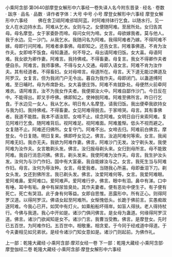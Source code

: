 小乘阿含部·第0640部摩登女解形中六事经一卷失译人名今附东晋录
· 经名 · 卷数 · 跋序
· 品名 · 品数 · 译作者字体：大号 中号 小号
摩登女解形中六事经
摩登女解形中六事经
　　佛在舍卫祗阿难邠坻阿蓝。时阿难持钵行乞食。以随水行。见一女人在水边持水去。阿难从乞水。女则与之。女便随阿难。至居所处。女归告其母。母名摩登。女于家委卧而啼。母问女何为啼。女言。母欲嫁我者。莫与他人。我于水边。见一沙门。从我乞水。我随问名为阿难。我得阿难者乃嫁。不得阿难不嫁。母即行问阿难。阿难者承事佛。母即知之。还告女言。阿难事佛道。不肯为汝作夫。女即啼不饭食。母知蛊道。何不导之。母出请阿难归饭。女大喜。母语阿难。我女欲为卿作妻。阿难言。我持佛戒。不得畜妻。母复言。我女不得卿作夫者便自杀。阿难言。我师事佛。不得与女人交通。母即入语女言。阿难不肯为汝作夫。其有经道者。不得畜妇。女对母啼言。母道所在。母言。天下道无能过佛道及阿罗汉。女复言。但为我闭门户无令出。暮自为我作夫。母即闭门。以蛊道缚阿难。至日晡时。母为布席卧处。女大喜便庄饰。阿难不肯就卧处。母便然火前牵阿难衣。语阿难言。汝不为我女作夫者。我便掷汝火中。阿难自鄙作沙门。今日反在中。不能得出。即叉手呼佛。佛即知之。使神脱阿难。阿难至佛所言。昨日行乞食。于水边见一女人。我从乞水。明日有人名摩登。请我归饭。我出便牵我欲持女与我为妇。我持佛戒。不得畜妻。女见阿难得脱去。于家啼哭。母言。其有事佛者。我道不能胜。我本不语汝耶。女啼不止。续念阿难。女明日自行来索阿难。复见阿难行乞食。随阿难背后。视阿难足。视阿难面。阿难羞惭。低头不视而避之。女复随不止。阿难还归佛所。女复守门。阿难不出。女啼去归。阿难前白佛言。摩登女。今日复随。明日复来。佛即呼女见之。佛言。汝追阿难何等索。女言。我闻阿难无妇。我亦无夫。我欲为阿难作妻。佛言。阿难沙门无发。汝宁剃头发。我使阿难为汝作夫。女言敢剃头发。佛言。汝归报母剃头来。女归到母所言。母不能致阿难。我自行消息问佛。佛言。剃头发来。我使阿难为汝作夫。母言。我生护汝头发。汝何为与沙门作妇。国中有大富豪。我自能嫁汝与之。女言。我死生当与阿难作妇。母言。汝何为辱汝种。女言。母爱我者。当随我心所喜。母即垂泪下刀。剃女头发。女还到佛所言。我已剃头发。佛言。汝爱阿难何等。女言。我爱阿难眼。爱阿难鼻。爱阿难口。爱阿难声。爱阿难行步。佛言。眼中有泪。鼻中有涕。口中有唾。耳中有垢。身中有屎尿皆臭处。其作夫妻者。便有恶处中便生子。有子便有死亡。死亡有哭泪。此于身有何等益。女即自思惟。恶露形中。所有正心。则得阿罗汉道。以得阿罗汉。佛语女起至阿难所。女惭愧低头。长跪于佛前言。实愚痴故逐阿难。今我心已开。如冥中有灯火。如乘船船坏得岸。如盲人得扶。老人得持杖行。今佛与我道。我心中开如是。诸沙门俱问佛言。是女母为蛊道。何缘得阿罗汉道。佛言。诸沙门欲闻知是女不。诸沙门言。我曹当受教。佛言。是摩登女。先时已五百世。为阿难作妇。五百世中。相敬重。相贪爱。于今同于经戒道中得道。于今夫妻相见如兄弟状。是经令诸沙门知女意如是。诸沙门则起前。为佛作礼。

上一部：乾隆大藏经·小乘阿含部·摩邓女经一卷
下一部：乾隆大藏经·小乘阿含部·摩登伽经二卷
乾隆大藏经·小乘阿含部·摩登女解形中六事经
